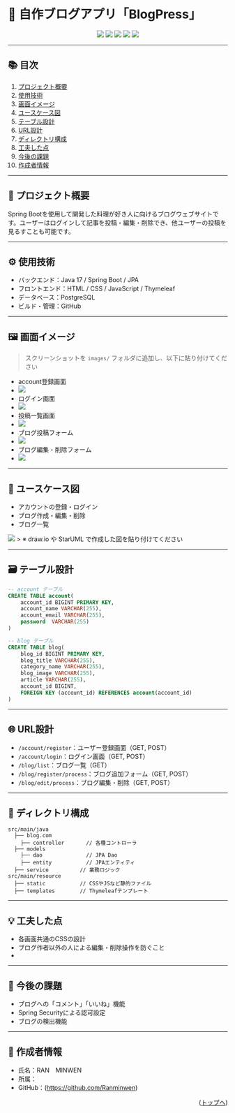 
<div id="top"></div>

# 📘 自作ブログアプリ「BlogPress」

<p align="center">
  <img src="https://img.shields.io/badge/-Java-007396.svg?logo=java&style=for-the-badge">
  <img src="https://img.shields.io/badge/-SpringBoot-6DB33F.svg?logo=springboot&style=for-the-badge&logoColor=white">
  <img src="https://img.shields.io/badge/-Thymeleaf-005F0F.svg?style=for-the-badge">
  <img src="https://img.shields.io/badge/-PostgreSQL-4479A1.svg?logo=mysql&style=for-the-badge&logoColor=white">
  <img src="https://img.shields.io/badge/-GitHub-181717.svg?logo=github&style=for-the-badge">
</p>

---


## 📚 目次

1. [プロジェクト概要](#プロジェクト概要)
2. [使用技術](#使用技術)
3. [画面イメージ](#画面イメージ)
4. [ユースケース図](#ユースケース図)
5. [テーブル設計](#テーブル設計)
6. [URL設計](#url設計)
7. [ディレクトリ構成](#ディレクトリ構成)
8. [工夫した点](#工夫した点)
9. [今後の課題](#今後の課題)
10. [作成者情報](#作成者情報)

---
## 🧩 プロジェクト概要

Spring Bootを使用して開発した料理が好き人に向けるブログウェブサイトです。ユーザーはログインして記事を投稿・編集・削除でき、他ユーザーの投稿を見るすことも可能です。

---
## ⚙️ 使用技術

- バックエンド：Java 17 / Spring Boot / JPA
- フロントエンド：HTML / CSS / JavaScript / Thymeleaf
- データベース：PostgreSQL
- ビルド・管理：GitHub

---
## 🖼 画面イメージ

> スクリーンショットを `images/` フォルダに追加し、以下に貼り付けてください

- account登録画面
- <img src="/images/login.png">
- ログイン画面
- <img src="/images/login.png">
- 投稿一覧画面
- <img src="/images/bloglist.png">
- ブログ投稿フォーム
- <img src="/images/blogregister.png">
- ブログ編集・削除フォーム
- <img src="/images/blogedit.png">
---

## 🧭 ユースケース図

- アカウントの登録・ログイン
- ブログ作成・編集・削除
- ブログ一覧
 <img src="/images/usecase.png">
> ※ draw.io や StarUML で作成した図を貼り付けてください

---


## 🗃 テーブル設計

```sql
-- account テーブル
CREATE TABLE account(
    account_id BIGINT PRIMARY KEY,
    account_name VARCHAR(255),
    account_email VARCHAR(255),
    password  VARCHAR(255)
)

-- blog テーブル
CREATE TABLE blog(
    blog_id BIGINT PRIMARY KEY,
    blog_title VARCHAR(255),
    category_name VARCHAR(255),
    blog_image VARCHAR(255),
    article VARCHAR(255),
    account_id BIGINT,
    FOREIGN KEY (account_id) REFERENCES account(account_id)
)
```

---

## 🌐 URL設計

- `/account/register`：ユーザー登録画面（GET, POST）
- `/account/login`：ログイン画面（GET, POST）
- `/blog/list`：ブログ一覧（GET）
- `/blog/register/process`：ブログ追加フォーム（GET, POST）
- `/blog/edit/process`：ブログ編集・削除（GET, POST）

---

## 📂 ディレクトリ構成

```
src/main/java
  ├── blog.com
    ├── controller       // 各種コントローラ
  ├── models
    ├── dao              // JPA Dao
    ├── entity           // JPAエンティティ
  ├── service          // 業務ロジック
src/main/resource
  ├── static           // CSSやJSなど静的ファイル
  ├── templates        // Thymeleafテンプレート
```

---

## 💡 工夫した点

- 各画面共通のCSSの設計
- ブログ作者以外の人による編集・削除操作を防ぐこと
- 

---

## 🧪 今後の課題

- ブログへの「コメント」「いいね」機能
- Spring Securityによる認可設定
- ブログの検出機能

---

## 👤 作成者情報

- 氏名：RAN　MINWEN
- 所属：
- GitHub：(https://github.com/Ranminwen)

<p align="right">(<a href="#top">トップへ</a>)</p>
